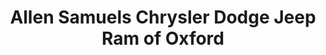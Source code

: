 ---
title: "Allen Samuels Chrysler Dodge Jeep Ram of Oxford"
url: /oxford/allen-samuels-chrysler-dodge-jeep-ram-of-oxford/
shop: car
---